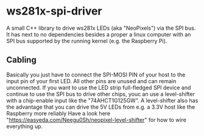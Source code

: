 # ws281x-spi-driver
A small C++ library to drive ws281x LEDs (aka "NeoPixels") via the SPI bus.  
It has next to no dependencies besides a proper a linux computer with an SPI bus supported by the running kernel (e.g. the Raspberry Pi).

## Cabling
Basically you just have to connect the SPI-MOSI PIN of your host to the input pin of your first LED.
All other pins are unused and can remain unconnected.
If you want to use the LED strip full-fledged SPI device and continue to use the SPI bus to drive other chips, youc an use a level-shifter with a chip-enable input like the "74AHCT1G125GW".
A level-shifter also has the advantage that you can drive the 5V LEDs from e.g. a 3.3V host like the Raspberry more reliably
Have a look here "https://easyeda.com/Neegu0Sh/neopixel-level-shifter" for how to wire everything up.
